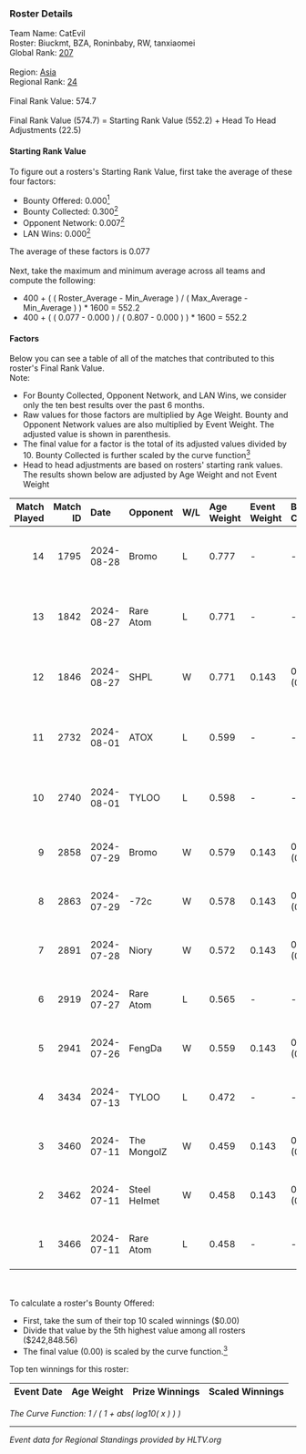 ### Roster Details<br />
Team Name: CatEvil<br />
Roster: Biuckmt, BZA, Roninbaby, RW, tanxiaomei<br />
Global Rank: [207](../../standings_global_2024_10_30.md)<br />
<br />
Region: [Asia]( ../../standings_asia_2024_10_30.md)<br />
Regional Rank: [24]( ../../standings_asia_2024_10_30.md)<br />
<br />
Final Rank Value:  574.7<br />
<br />
Final Rank Value (574.7) = Starting Rank Value (552.2) + Head To Head Adjustments (22.5)<br />

#### Starting Rank Value<br />
To figure out a rosters's Starting Rank Value, first take the average of these four factors:<br />
- Bounty Offered: 0.000[<sup>1</sup>](#table2)
- Bounty Collected: 0.300[<sup>2</sup>](#table1)
- Opponent Network: 0.007[<sup>2</sup>](#table1)
- LAN Wins: 0.000[<sup>2</sup>](#table1)

The average of these factors is 0.077<br />
<br />
Next, take the maximum and minimum average across all teams and compute the following:<br />
- 400 + ( ( Roster_Average - Min_Average ) / ( Max_Average - Min_Average ) ) * 1600 = 552.2
- 400 + ( ( 0.077 - 0.000 ) / ( 0.807 - 0.000 ) ) * 1600 = 552.2


#### Factors<br />
Below you can see a table of all of the matches that contributed to this roster's Final Rank Value.<br />
Note:<br />

- For Bounty Collected, Opponent Network, and LAN Wins, we consider only the ten best results over the past 6 months.
- Raw values for those factors are multiplied by Age Weight. Bounty and Opponent Network values are also multiplied by Event Weight. The adjusted value is shown in parenthesis.
- The final value for a factor is the total of its adjusted values divided by 10. Bounty Collected is further scaled by the curve function[<sup>3</sup>](#curveFunction)
- Head to head adjustments are based on rosters' starting rank values. The results shown below are adjusted by Age Weight and not Event Weight
<span id="table1"></span><br />


| Match Played | Match ID | Date       | Opponent     | W/L | Age Weight | Event Weight | Bounty Collected | Opponent Network | LAN Wins  | H2H Adj. | Roster                                         |
| -: | -: | :- | :- | :- | :- | :- | :- | :- | :- | -: | :- |
|           14 |     1795 | 2024-08-28 | Bromo        | L   | 0.777      | -            | -                | -                | -         |   -13.35 | Biuckmt, BZA, Roninbaby, RW, tanxiaomei        |
|           13 |     1842 | 2024-08-27 | Rare Atom    | L   | 0.771      | -            | -                | -                | -         |    -4.18 | Biuckmt, BZA, Roninbaby, RW, tanxiaomei        |
|           12 |     1846 | 2024-08-27 | SHPL         | W   | 0.771      | 0.143        | 0.000 (0.000)    | 0.052 (0.006)    | 0 (0.000) |     6.53 | Biuckmt, BZA, Roninbaby, RW, tanxiaomei        |
|           11 |     2732 | 2024-08-01 | ATOX         | L   | 0.599      | -            | -                | -                | -         |    -1.06 | Biuckmt, BZA, Roninbaby, splashske, tanxiaomei |
|           10 |     2740 | 2024-08-01 | TYLOO        | L   | 0.598      | -            | -                | -                | -         |    -3.30 | Biuckmt, BZA, Roninbaby, splashske, tanxiaomei |
|            9 |     2858 | 2024-07-29 | Bromo        | W   | 0.579      | 0.143        | 0.000 (0.000)    | 0.233 (0.019)    | 0 (0.000) |     7.91 | Biuckmt, BZA, lan, Roninbaby, tanxiaomei       |
|            8 |     2863 | 2024-07-29 | -72c         | W   | 0.578      | 0.143        | 0.001 (0.000)    | 0.020 (0.002)    | 0 (0.000) |     7.85 | Biuckmt, BZA, lan, Roninbaby, tanxiaomei       |
|            7 |     2891 | 2024-07-28 | Niory        | W   | 0.572      | 0.143        | 0.000 (0.000)    | 0.080 (0.007)    | 0 (0.000) |     6.80 | Biuckmt, BZA, lan, Roninbaby, tanxiaomei       |
|            6 |     2919 | 2024-07-27 | Rare Atom    | L   | 0.565      | -            | -                | -                | -         |    -3.19 | Biuckmt, BZA, lan, Roninbaby, tanxiaomei       |
|            5 |     2941 | 2024-07-26 | FengDa       | W   | 0.559      | 0.143        | 0.000 (0.000)    | 0.000 (0.000)    | 0 (0.000) |     4.93 | Biuckmt, BZA, lan, Roninbaby, tanxiaomei       |
|            4 |     3434 | 2024-07-13 | TYLOO        | L   | 0.472      | -            | -                | -                | -         |    -2.29 | Biuckmt, BZA, lan, Roninbaby, tanxiaomei       |
|            3 |     3460 | 2024-07-11 | The MongolZ  | W   | 0.459      | 0.143        | 0.698 (0.046)    | 0.592 (0.039)    | 0 (0.000) |    14.44 | Biuckmt, BZA, lan, Roninbaby, tanxiaomei       |
|            2 |     3462 | 2024-07-11 | Steel Helmet | W   | 0.458      | 0.143        | 0.000 (0.000)    | 0.026 (0.002)    | 0 (0.000) |     4.33 | Biuckmt, BZA, lan, Roninbaby, tanxiaomei       |
|            1 |     3466 | 2024-07-11 | Rare Atom    | L   | 0.458      | -            | -                | -                | -         |    -2.88 | Biuckmt, BZA, lan, Roninbaby, tanxiaomei       |

<br />
<span id="table2"></span><br />
To calculate a roster's Bounty Offered:<br />

- First, take the sum of their top 10 scaled winnings ($0.00)
- Divide that value by the 5th highest value among all rosters ($242,848.56)
- The final value (0.00) is scaled by the curve function.[<sup>3</sup>](#curveFunction)

Top ten winnings for this roster:<br />

| Event Date | Age Weight | Prize Winnings | Scaled Winnings |
| :- | -: | :- | :- |


<span id="curveFunction"></span>_The Curve Function: 1 / ( 1 + abs( log10( x ) ) )_<br />

---
_Event data for Regional Standings provided by HLTV.org_<br />
